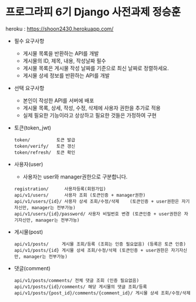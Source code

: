 # 프로그라피 6기 Django 사전과제 정승훈


heroku : https://shoon2430.herokuapp.com/

 * 필수 요구사항
   * 게시물 목록을 반환하는 API를 개발 
   * 게시물의 ID, 제목, 내용, 작성날짜 필수
   * 게시물 목록은 게시물 작성 날짜를 기준으로 최신 날짜로 정렬하세요.
   * 게시물 상세 정보를 반환하는 API를 개발
   
 * 선택 요구사항
   * 본인이 작성한 API를 서버에 배포
   * 게시물 목록, 상세, 작성, 수정, 삭제에 사용자 권한을 추가로 적용
   * 실제 필요한 기능이라고 상상하고 필요한 것들은 가정하여 구현
   
* 토큰(token_jwt)
  ```
  token/          토큰 발급
  token/verify/   토큰 갱신
  token/refresh/  토큰 확인
  ```

* 사용자(user)
  * 사용자는 user와 manager권한으로 구분합니다. 
  ```
  registration/      사용자등록(회원가입)
  api/v1/users/      사용자 조회 (토큰인증 + manager권한) 
  api/v1/users/{id}/ 사용자 상세 조회/수정/삭제    (토큰인증 + user권한은 자기자신만, manager는 전부가능)
  api/v1/users/{id}/password/ 사용자 비밀번호 변경 (토큰인증 + user권한은 자기자신만, manager는 전부가능)
  ```

* 게시물(post)
  ```
  api/v1/posts/     게시물 조회/등록 (조회는 인증 필요없음) (등록은 토큰 인증)
  api/v1/posts/{id} 게시물 상세 조회/수정/삭제 (토큰인증 + user권한은 자기자신만, manager는 전부가능)
  ```

* 댓글(comment)
  ```
  api/v1/posts/comments/ 전체 댓글 조회 (인증 필요없음)
  api/v1/posts/{id}/comments/ 해당 게시물의 댓글 조회/등록 
  api/v1/posts/{post_id}/comments/{comment_id}/ 게시물 상세 조회/수정/삭제
  ```
